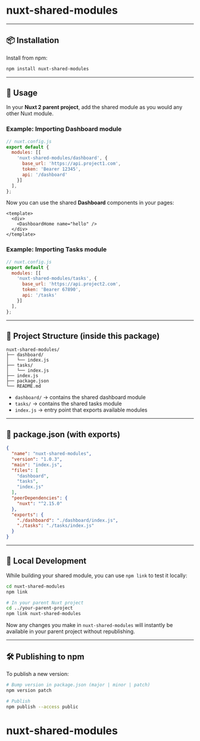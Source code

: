 # nuxt-shared-modules

---

## 📦 Installation

Install from npm:

```bash
npm install nuxt-shared-modules
```

---

## 🚀 Usage

In your **Nuxt 2 parent project**, add the shared module as you would any other Nuxt module.

### Example: Importing Dashboard module

```js
// nuxt.config.js
export default {
  modules: [[
    'nuxt-shared-modules/dashboard', {
      base_url: 'https://api.project1.com',
      token: 'Bearer 12345',
      api: '/dashboard'
    }]
  ],
};
```

Now you can use the shared **Dashboard** components in your pages:

```vue / nuxt
<template>
  <div>
    <DashboardHome name="hello" />
  </div>
</template>
```

### Example: Importing Tasks module

```js
// nuxt.config.js
export default {
  modules: [[
    'nuxt-shared-modules/tasks', {
      base_url: 'https://api.project2.com',
      token: 'Bearer 67890',
      api: '/tasks'
    }]
  ],
};

```

---

## 📂 Project Structure (inside this package)

```
nuxt-shared-modules/
├── dashboard/
│   └── index.js
├── tasks/
│   └── index.js
├── index.js
├── package.json
└── README.md
```

* `dashboard/` → contains the shared dashboard module
* `tasks/` → contains the shared tasks module
* `index.js` → entry point that exports available modules

---

## 📜 package.json (with exports)

```json
{
  "name": "nuxt-shared-modules",
  "version": "1.0.3",
  "main": "index.js",
  "files": [
    "dashboard",
    "tasks",
    "index.js"
  ],
  "peerDependencies": {
    "nuxt": "^2.15.0"
  },
  "exports": {
    "./dashboard": "./dashboard/index.js",
    "./tasks": "./tasks/index.js"
  }
}
```

---

## 🔧 Local Development

While building your shared module, you can use `npm link` to test it locally:

```bash
cd nuxt-shared-modules
npm link

# In your parent Nuxt project
cd ../your-parent-project
npm link nuxt-shared-modules
```

Now any changes you make in `nuxt-shared-modules` will instantly be available in your parent project without republishing.

---

## 🛠 Publishing to npm

To publish a new version:

```bash
# Bump version in package.json (major | minor | patch)
npm version patch

# Publish
npm publish --access public
```
# nuxt-shared-modules
